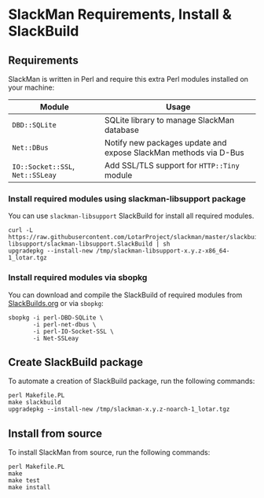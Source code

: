 # SlackMan Requirements, Install & SlackBuild

## Requirements

SlackMan is written in Perl and require this extra Perl modules installed on your machine:

Module        | Usage
--------------|-----------------------------------------------------------------
`DBD::SQLite` | SQLite library to manage SlackMan database
`Net::DBus`   | Notify new packages update and expose SlackMan methods via D-Bus
`IO::Socket::SSL`, `Net::SSLeay` | Add SSL/TLS support for `HTTP::Tiny` module

### Install required modules using slackman-libsupport package

You can use `slackman-libsupport` SlackBuild for install all required modules.

    curl -L https://raw.githubusercontent.com/LotarProject/slackman/master/slackbuilds/slackman-libsupport/slackman-libsupport.SlackBuild | sh
    upgradepkg --install-new /tmp/slackman-libsupport-x.y.z-x86_64-1_lotar.tgz

### Install required modules via sbopkg

You can download and compile the SlackBuild of required modules from [SlackBuilds.org](https://slackbuilds.org)
or via `sbopkg`:

    sbopkg -i perl-DBD-SQLite \
           -i perl-net-dbus \
           -i perl-IO-Socket-SSL \
           -i Net-SSLeay

## Create SlackBuild package

To automate a creation of SlackBuild package, run the following commands:

    perl Makefile.PL
    make slackbuild
    upgradepkg --install-new /tmp/slackman-x.y.z-noarch-1_lotar.tgz

## Install from source

To install SlackMan from source, run the following commands:

    perl Makefile.PL
    make
    make test
    make install
